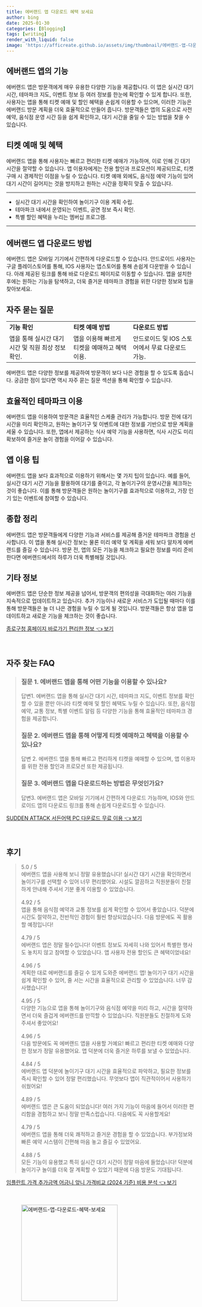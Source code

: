 ```yaml
---
title: 에버랜드 앱 다운로드 혜택 보세요
author: bing
date: 2025-01-30
categories: [Blogging]
tags: [writing]
render_with_liquid: false
image: 'https://afficreate.github.io/assets/img/thumbnail/에버랜드-앱-다운로드-혜택-보세요.webp'
---
```



<h2 id='에버랜드_앱의_기능'>에버랜드 앱의 기능</h2>

<p>에버랜드 앱은 방문객에게 매우 유용한 다양한 기능을 제공합니다. 이 앱은 실시간 대기 시간, 테마파크 지도, 이벤트 정보 등 여러 정보를 한눈에 확인할 수 있게 합니다. 또한, 사용자는 앱을 통해 티켓 예매 및 할인 혜택을 손쉽게 이용할 수 있으며, 이러한 기능은 에버랜드 방문 계획을 더욱 효율적으로 만들어 줍니다. 방문객들은 앱의 도움으로 사전 예약, 음식점 운영 시간 등을 쉽게 확인하고, 대기 시간을 줄일 수 있는 방법을 찾을 수 있습니다.</p>

<h2 id='티켓_예매_및_혜택'>티켓 예매 및 혜택</h2>

<p>에버랜드 앱을 통해 사용자는 빠르고 편리한 티켓 예매가 가능하며, 이로 인해 긴 대기 시간을 절약할 수 있습니다. 앱 이용자에게는 전용 할인과 프로모션이 제공되므로, 티켓 구매 시 경제적인 이점을 누릴 수 있습니다. 티켓 예매 외에도, 음식점 예약 기능이 있어 대기 시간이 길어지는 것을 방지하고 원하는 시간을 정확히 맞출 수 있습니다.</p>

<hr />

<ul>
    <li>실시간 대기 시간을 확인하여 놀이기구 이용 계획 수립.</li>
    <li>테마파크 내에서 운영되는 이벤트, 공연 정보 즉시 확인.</li>
    <li>특별 할인 혜택을 누리는 멤버십 프로그램.</li>
</ul>

<hr />

<h2 id='에버랜드_앱_다운로드_방법'>에버랜드 앱 다운로드 방법</h2>

<p>에버랜드 앱은 모바일 기기에서 간편하게 다운로드할 수 있습니다. 안드로이드 사용자는 구글 플레이스토어를 통해, IOS 사용자는 앱스토어를 통해 손쉽게 다운받을 수 있습니다. 아래 제공된 링크를 통해 바로 다운로드 페이지로 이동할 수 있습니다. 앱을 설치한 후에는 원하는 기능을 탐색하고, 더욱 즐거운 테마파크 경험을 위한 다양한 정보와 팁을 찾아보세요.</p>

<h2 id='자주_묻는_질문'>자주 묻는 질문</h2>

<table>
    <tr>
        <td><b>기능 확인</b></td>
        <td><b>티켓 예매 방법</b></td>
        <td><b>다운로드 방법</b></td>
    </tr>
    <tr>
        <td>앱을 통해 실시간 대기 시간 및 직원 최상 정보 확인.</td>
        <td>앱을 이용해 빠르게 티켓을 예매하고 혜택 이용.</td>
        <td>안드로이드 및 IOS 스토어에서 무료 다운로드 가능.</td>
    </tr>
</table>

<p>에버랜드 앱은 다양한 정보를 제공하여 방문객이 보다 나은 경험을 할 수 있도록 돕습니다. 궁금한 점이 있다면 역시 자주 묻는 질문 섹션을 통해 확인할 수 있습니다.</p>

<h2 id='효율적인_테마파크_이용'>효율적인 테마파크 이용</h2>

<p>에버랜드 앱을 이용하여 방문객은 효율적인 스케줄 관리가 가능합니다. 방문 전에 대기 시간을 미리 확인하고, 원하는 놀이기구 및 이벤트에 대한 정보를 기반으로 방문 계획을 세울 수 있습니다. 또한, 앱에서 제공하는 식사 예약 기능을 사용하면, 식사 시간도 미리 확보하여 즐거운 놀이 경험을 이어갈 수 있습니다.</p>

<h2 id='앱_이용_팁'>앱 이용 팁</h2>

<p>에버랜드 앱을 보다 효과적으로 이용하기 위해서는 몇 가지 팁이 있습니다. 예를 들어, 실시간 대기 시간 기능을 활용하여 대기를 줄이고, 각 놀이기구의 운영시간을 체크하는 것이 좋습니다. 이를 통해 방문객들은 원하는 놀이기구를 효과적으로 이용하고, 가장 인기 있는 이벤트에 참여할 수 있습니다.</p>

<h2 id='종합_정리'>종합 정리</h2>

<p>에버랜드 앱은 방문객들에게 다양한 기능과 서비스를 제공해 즐거운 테마파크 경험을 선사합니다. 이 앱을 통해 실시간 정보는 물론 미리 예약 및 계획을 세워 보다 알차게 에버랜드를 즐길 수 있습니다. 방문 전, 앱의 모든 기능을 체크하고 필요한 정보를 미리 준비한다면 에버랜드에서의 하루가 더욱 특별해질 것입니다.</p>

<h2 id='기타_정보'>기타 정보</h2>

<p>에버랜드 앱은 단순한 정보 제공을 넘어서, 방문객의 편의성을 극대화하는 여러 기능을 지속적으로 업데이트하고 있습니다. 추가 기능이나 새로운 서비스가 도입될 때마다 이를 통해 방문객들은 늘 더 나은 경험을 누릴 수 있게 될 것입니다. 방문객들은 항상 앱을 업데이트하고 새로운 기능을 체크하는 것이 좋습니다.</p>


<p><a class="click-button" title="종로구청 홈페이지 바로가기 편리한 정보" href="https://afficreate.github.io/posts/%EC%A2%85%EB%A1%9C%EA%B5%AC%EC%B2%AD-%ED%99%88%ED%8E%98%EC%9D%B4%EC%A7%80-%EB%B0%94%EB%A1%9C%EA%B0%80%EA%B8%B0-%ED%8E%B8%EB%A6%AC%ED%95%9C-%EC%A0%95%EB%B3%B4/" rel="dofollow">종로구청 홈페이지 바로가기 편리한 정보 👈 보기</a></p><br>
<h2 id='자주_찾는_FAQ'>자주 찾는 FAQ</h2>
<div itemscope="" itemtype="https://schema.org/FAQPage"> 
<blockquote> 
<div itemscope="" itemprop="mainEntity" itemtype="https://schema.org/Question"> 
<h3 itemprop="name">질문 1. 에버랜드 앱을 통해 어떤 기능을 이용할 수 있나요?</h3> 
<div itemscope="" itemprop="acceptedAnswer" itemtype="https://schema.org/Answer"> 
<span itemprop="text"> 
<p>답변1. 에버랜드 앱을 통해 실시간 대기 시간, 테마파크 지도, 이벤트 정보를 확인할 수 있을 뿐만 아니라 티켓 예매 및 할인 혜택도 누릴 수 있습니다. 또한, 음식점 예약, 교통 정보, 특별 이벤트 알림 등 다양한 기능을 통해 효율적인 테마파크 경험을 제공합니다.</p> 
</span> 
</div> 
</div> 
<div itemscope="" itemprop="mainEntity" itemtype="https://schema.org/Question"> 
<h3 itemprop="name">질문 2. 에버랜드 앱을 통해 어떻게 티켓 예매하고 혜택을 이용할 수 있나요?</h3> 
<div itemscope="" itemprop="acceptedAnswer" itemtype="https://schema.org/Answer"> 
<span itemprop="text"> 
<p>답변 2. 에버랜드 앱을 통해 빠르고 편리하게 티켓을 예매할 수 있으며, 앱 이용자를 위한 전용 할인과 프로모션 또한 제공됩니다.</p> 
</span> 
</div> 
</div> 
<div itemscope="" itemprop="mainEntity" itemtype="https://schema.org/Question"> 
<h3 itemprop="name">질문 3. 에버랜드 앱을 다운로드하는 방법은 무엇인가요?</h3> 
<div itemscope="" itemprop="acceptedAnswer" itemtype="https://schema.org/Answer"> 
<span itemprop="text"> 
<p>답변3. 에버랜드 앱은 모바일 기기에서 간편하게 다운로드 가능하며, IOS와 안드로이드 앱의 다운로드 링크를 통해 손쉽게 다운로드할 수 있습니다.</p> 
</span> 
</div> 
</div> 
</blockquote> 
</div>
<p><a class="click-button" title="SUDDEN ATTACK 서든어택 PC 다운로드 무료 이용" href="https://afficreate.github.io/posts/SUDDEN-ATTACK-%EC%84%9C%EB%93%A0%EC%96%B4%ED%83%9D-PC-%EB%8B%A4%EC%9A%B4%EB%A1%9C%EB%93%9C-%EB%AC%B4%EB%A3%8C-%EC%9D%B4%EC%9A%A9/" rel="dofollow">SUDDEN ATTACK 서든어택 PC 다운로드 무료 이용 👈 보기</a></p><br>
<h2 id='후기'>후기</h2>
<div itemscope itemtype="https://schema.org/Product">
  <blockquote>
  <div itemprop="review" itemscope itemtype="https://schema.org/Review">
      <div itemprop="reviewRating" itemscope itemtype="https://schema.org/Rating"> <span itemprop="ratingValue">5.0</span> / <span itemprop="bestRating">5</span> </div>
      <span itemprop="reviewBody">에버랜드 앱을 사용해 보니 정말 유용했습니다! 실시간 대기 시간을 확인하면서 놀이기구를 선택할 수 있어 너무 편리했어요. 시설도 깔끔하고 직원분들이 친절하게 안내해 주셔서 기분 좋게 이용할 수 있었습니다.</span>
  </div>
  <br>
  <div itemprop="review" itemscope itemtype="https://schema.org/Review">
      <div itemprop="reviewRating" itemscope itemtype="https://schema.org/Rating"> <span itemprop="ratingValue">4.92</span> / <span itemprop="bestRating">5</span> </div>
      <span itemprop="reviewBody">앱을 통해 음식점 예약과 교통 정보를 쉽게 확인할 수 있어서 좋았습니다. 덕분에 시간도 절약하고, 전반적인 경험이 훨씬 향상되었습니다. 다음 방문에도 꼭 활용할 예정입니다!</span>
  </div>
  <br>
  <div itemprop="review" itemscope itemtype="https://schema.org/Review">
      <div itemprop="reviewRating" itemscope itemtype="https://schema.org/Rating"> <span itemprop="ratingValue">4.79</span> / <span itemprop="bestRating">5</span> </div>
      <span itemprop="reviewBody">에버랜드 앱은 정말 필수입니다! 이벤트 정보도 자세히 나와 있어서 특별한 행사도 놓치지 않고 참여할 수 있었습니다. 앱 사용자 전용 할인도 큰 혜택이었네요!</span>
  </div>
  <br>
  <div itemprop="review" itemscope itemtype="https://schema.org/Review">
      <div itemprop="reviewRating" itemscope itemtype="https://schema.org/Rating"> <span itemprop="ratingValue">4.96</span> / <span itemprop="bestRating">5</span> </div>
      <span itemprop="reviewBody">계획한 대로 에버랜드를 즐길 수 있게 도와준 에버랜드 앱! 놀이기구 대기 시간을 쉽게 확인할 수 있어, 줄 서는 시간을 효율적으로 관리할 수 있었습니다. 너무 감사했습니다!</span>
  </div>
  <br>
  <div itemprop="review" itemscope itemtype="https://schema.org/Review">
      <div itemprop="reviewRating" itemscope itemtype="https://schema.org/Rating"> <span itemprop="ratingValue">4.95</span> / <span itemprop="bestRating">5</span> </div>
      <span itemprop="reviewBody">다양한 기능으로 앱을 통해 놀이기구와 음식점 예약을 미리 하고, 시간을 절약하면서 더욱 즐겁게 에버랜드를 만끽할 수 있었습니다. 직원분들도 친절하게 도와주셔서 좋았어요!</span>
  </div>
  <br>
  <div itemprop="review" itemscope itemtype="https://schema.org/Review">
      <div itemprop="reviewRating" itemscope itemtype="https://schema.org/Rating"> <span itemprop="ratingValue">4.96</span> / <span itemprop="bestRating">5</span> </div>
      <span itemprop="reviewBody">다음 방문에도 꼭 에버랜드 앱을 사용할 거예요! 빠르고 편리한 티켓 예매와 다양한 정보가 정말 유용했어요. 앱 덕분에 더욱 즐거운 하루를 보낼 수 있었습니다.</span>
  </div>
  <br>
  <div itemprop="review" itemscope itemtype="https://schema.org/Review">
      <div itemprop="reviewRating" itemscope itemtype="https://schema.org/Rating"> <span itemprop="ratingValue">4.84</span> / <span itemprop="bestRating">5</span> </div>
      <span itemprop="reviewBody">에버랜드 앱 덕분에 놀이기구 대기 시간을 효율적으로 파악하고, 필요한 정보를 즉시 확인할 수 있어 정말 편리했습니다. 무엇보다 앱이 직관적이어서 사용하기 쉬웠어요!</span>
  </div>
  <br>
  <div itemprop="review" itemscope itemtype="https://schema.org/Review">
      <div itemprop="reviewRating" itemscope itemtype="https://schema.org/Rating"> <span itemprop="ratingValue">4.89</span> / <span itemprop="bestRating">5</span> </div>
      <span itemprop="reviewBody">에버랜드 앱은 큰 도움이 되었습니다! 여러 가지 기능이 마음에 들어서 이러한 편리함을 경험하고 보니 정말 만족스럽습니다. 다음에도 꼭 사용할게요!</span>
  </div>
  <br>
  <div itemprop="review" itemscope itemtype="https://schema.org/Review">
      <div itemprop="reviewRating" itemscope itemtype="https://schema.org/Rating"> <span itemprop="ratingValue">4.79</span> / <span itemprop="bestRating">5</span> </div>
      <span itemprop="reviewBody">에버랜드 앱을 통해 더욱 쾌적하고 즐거운 경험을 할 수 있었습니다. 부가정보와 빠른 예약 시스템이 간편해 마음 놓고 즐길 수 있었어요.</span>
  </div>
  <br>
  <div itemprop="review" itemscope itemtype="https://schema.org/Review">
      <div itemprop="reviewRating" itemscope itemtype="https://schema.org/Rating"> <span itemprop="ratingValue">4.88</span> / <span itemprop="bestRating">5</span> </div>
      <span itemprop="reviewBody">모든 기능이 유용했고 특히 실시간 대기 시간이 정말 마음에 들었습니다! 덕분에 놀이기구 놀이를 더욱 잘 계획할 수 있었기 때문에 다음 방문도 기대됩니다.</span>
  </div>
  </blockquote>
</div>
<p><a class="click-button" title="임플란트 가격 추가금액 어금니 앞니 가격비교 (2024 기준) 비용 분석" href="https://afficreate.github.io/posts/%EC%9E%84%ED%94%8C%EB%9E%80%ED%8A%B8-%EA%B0%80%EA%B2%A9-%EC%B6%94%EA%B0%80%EA%B8%88%EC%95%A1-%EC%96%B4%EA%B8%88%EB%8B%88-%EC%95%9E%EB%8B%88-%EA%B0%80%EA%B2%A9%EB%B9%84%EA%B5%90-(2024-%EA%B8%B0%EC%A4%80)-%EB%B9%84%EC%9A%A9-%EB%B6%84%EC%84%9D/" rel="dofollow">임플란트 가격 추가금액 어금니 앞니 가격비교 (2024 기준) 비용 분석 👈 보기</a></p><br>
<figure class="image"><img src="https://afficreate.github.io/assets/img/thumbnail/에버랜드-앱-다운로드-혜택-보세요.webp" alt="에버랜드-앱-다운로드-혜택-보세요" width="256" height="256"></figure>